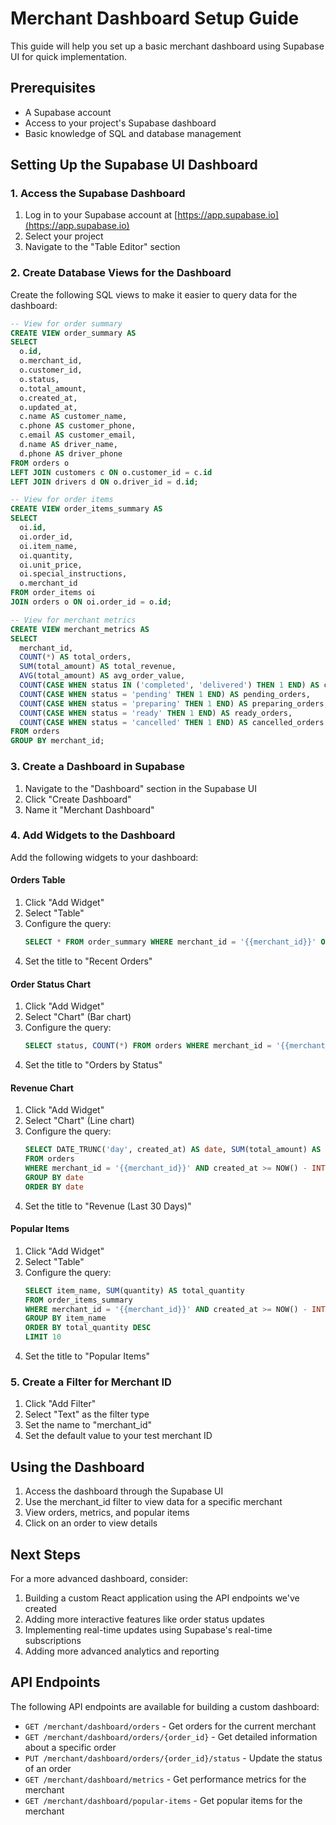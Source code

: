 # Merchant Dashboard Setup Guide

This guide will help you set up a basic merchant dashboard using Supabase UI for quick implementation.

## Prerequisites

- A Supabase account
- Access to your project's Supabase dashboard
- Basic knowledge of SQL and database management

## Setting Up the Supabase UI Dashboard

### 1. Access the Supabase Dashboard

1. Log in to your Supabase account at [https://app.supabase.io](https://app.supabase.io)
2. Select your project
3. Navigate to the "Table Editor" section

### 2. Create Database Views for the Dashboard

Create the following SQL views to make it easier to query data for the dashboard:

```sql
-- View for order summary
CREATE VIEW order_summary AS
SELECT 
  o.id,
  o.merchant_id,
  o.customer_id,
  o.status,
  o.total_amount,
  o.created_at,
  o.updated_at,
  c.name AS customer_name,
  c.phone AS customer_phone,
  c.email AS customer_email,
  d.name AS driver_name,
  d.phone AS driver_phone
FROM orders o
LEFT JOIN customers c ON o.customer_id = c.id
LEFT JOIN drivers d ON o.driver_id = d.id;

-- View for order items
CREATE VIEW order_items_summary AS
SELECT 
  oi.id,
  oi.order_id,
  oi.item_name,
  oi.quantity,
  oi.unit_price,
  oi.special_instructions,
  o.merchant_id
FROM order_items oi
JOIN orders o ON oi.order_id = o.id;

-- View for merchant metrics
CREATE VIEW merchant_metrics AS
SELECT 
  merchant_id,
  COUNT(*) AS total_orders,
  SUM(total_amount) AS total_revenue,
  AVG(total_amount) AS avg_order_value,
  COUNT(CASE WHEN status IN ('completed', 'delivered') THEN 1 END) AS completed_orders,
  COUNT(CASE WHEN status = 'pending' THEN 1 END) AS pending_orders,
  COUNT(CASE WHEN status = 'preparing' THEN 1 END) AS preparing_orders,
  COUNT(CASE WHEN status = 'ready' THEN 1 END) AS ready_orders,
  COUNT(CASE WHEN status = 'cancelled' THEN 1 END) AS cancelled_orders
FROM orders
GROUP BY merchant_id;
```

### 3. Create a Dashboard in Supabase

1. Navigate to the "Dashboard" section in the Supabase UI
2. Click "Create Dashboard"
3. Name it "Merchant Dashboard"

### 4. Add Widgets to the Dashboard

Add the following widgets to your dashboard:

#### Orders Table

1. Click "Add Widget"
2. Select "Table"
3. Configure the query:
   ```sql
   SELECT * FROM order_summary WHERE merchant_id = '{{merchant_id}}' ORDER BY created_at DESC LIMIT 50
   ```
4. Set the title to "Recent Orders"

#### Order Status Chart

1. Click "Add Widget"
2. Select "Chart" (Bar chart)
3. Configure the query:
   ```sql
   SELECT status, COUNT(*) FROM orders WHERE merchant_id = '{{merchant_id}}' GROUP BY status
   ```
4. Set the title to "Orders by Status"

#### Revenue Chart

1. Click "Add Widget"
2. Select "Chart" (Line chart)
3. Configure the query:
   ```sql
   SELECT DATE_TRUNC('day', created_at) AS date, SUM(total_amount) AS revenue 
   FROM orders 
   WHERE merchant_id = '{{merchant_id}}' AND created_at >= NOW() - INTERVAL '30 days'
   GROUP BY date
   ORDER BY date
   ```
4. Set the title to "Revenue (Last 30 Days)"

#### Popular Items

1. Click "Add Widget"
2. Select "Table"
3. Configure the query:
   ```sql
   SELECT item_name, SUM(quantity) AS total_quantity 
   FROM order_items_summary 
   WHERE merchant_id = '{{merchant_id}}' AND created_at >= NOW() - INTERVAL '30 days'
   GROUP BY item_name 
   ORDER BY total_quantity DESC 
   LIMIT 10
   ```
4. Set the title to "Popular Items"

### 5. Create a Filter for Merchant ID

1. Click "Add Filter"
2. Select "Text" as the filter type
3. Set the name to "merchant_id"
4. Set the default value to your test merchant ID

## Using the Dashboard

1. Access the dashboard through the Supabase UI
2. Use the merchant_id filter to view data for a specific merchant
3. View orders, metrics, and popular items
4. Click on an order to view details

## Next Steps

For a more advanced dashboard, consider:

1. Building a custom React application using the API endpoints we've created
2. Adding more interactive features like order status updates
3. Implementing real-time updates using Supabase's real-time subscriptions
4. Adding more advanced analytics and reporting

## API Endpoints

The following API endpoints are available for building a custom dashboard:

- `GET /merchant/dashboard/orders` - Get orders for the current merchant
- `GET /merchant/dashboard/orders/{order_id}` - Get detailed information about a specific order
- `PUT /merchant/dashboard/orders/{order_id}/status` - Update the status of an order
- `GET /merchant/dashboard/metrics` - Get performance metrics for the merchant
- `GET /merchant/dashboard/popular-items` - Get popular items for the merchant 